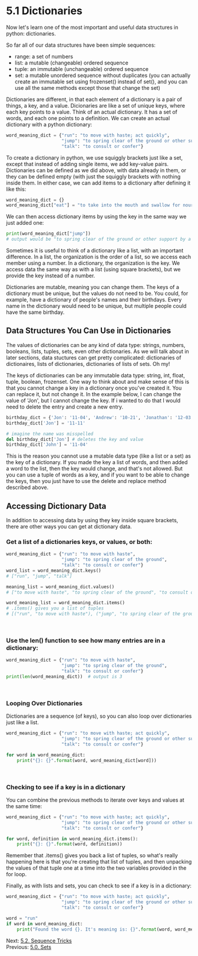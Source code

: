 # 5.1 Dictionaries

Now let's learn one of the most important and useful data structures in python: dictionaries.

So far all of our data structures have been simple sequences: 
- range: a set of numbers
- list: a mutable (changeable) ordered sequence
- tuple: an immutable (unchangeable) ordered sequence
- set: a mutable unordered sequence without duplicates (you can actually create an immutable set using frozenset() 
   instead of set(), and you can use all the same methods except those that change the set)

Dictionaries are different, in that each element of a dictionary is a pair of things, a key, and a value. Dicionaries
are like a set of unique keys, where each key points to a value. Think of an actual dictionary. It has a set of words,
and each one points to a definition. We can create an actual dictionary with a python dictionary:
```python
word_meaning_dict = {"run": "to move with haste; act quickly",
                     "jump": "to spring clear of the ground or other support by a sudden muscular effort",
                     "talk": "to consult or confer"}
```

To create a dictionary in python, we use squiggly brackets just like a set, except that instead of adding single items, 
we add key-value pairs. Dictionaries can be defined as we did above, with data already in them, or they can be
defined empty (with just the squiggly brackets with nothing inside them. In either case, we can add items to a 
dictionary after defining it like this:
```python
word_meaning_dict = {}
word_meaning_dict["eat"] = "to take into the mouth and swallow for nourishment; chew and swallow (food)."
```

We can then access dictionary items by using the key in the same way we just added one:
```python
print(word_meaning_dict["jump"])
# output would be "to spring clear of the ground or other support by a sudden muscular effort"
```
Sometimes it is useful to think of a dictionary like a list, with an important difference. In a list, the organization
is the order of a list, so we access each member using a number. In a dictionary, the organization is the key. We access
data the same way as with a list (using square brackets), but we provide the key instead of a number.

Dictionaries are mutable, meaning you can change them. The keys of a dictionary must be unique, but the values do not
need to be. You could, for example, have a dictionary of people's names and their birthdays. Every name in the 
dictionary would need to be unique, but multiple people could have the same birthday.

## Data Structures You Can Use in Dictionaries
The values of dictionaries can be any kind of data type: strings, numbers, booleans, lists, tuples, sets, even
other dictionaries. As we will talk about in later sections, data stuctures can get pretty complicated: dictionaries of
dictionaires, lists of dictionaries, dictionaries of lists of sets. Oh my!

The keys of dictionaries can be any immutable data type: string, int, float, tuple, boolean, frozenset. One way to 
think about and make sense of this is that you cannot change a key in a dictionary once you've created it. You can 
replace it, but not change it. In the example below, I can change the value of 'Jon', but I cannot change the key.
If i wanted to do that I would need to delete the entry and create a new entry.
```python
birthday_dict = {'Jon': '11-04', 'Andrew': '10-21', 'Jonathan': '12-03', 'Lin Khern': '10-04'}
birthday_dict['Jon'] = '11-11'

# imagine the name was misspelled
del birthday_dict['Jon'] # deletes the key and value
birthday_dict['John'] = '11-04'
```
This is the reason you cannot use a mutable data type (like a list or a set) as the key of a dictionary. If you 
made the key a list of words, and then added a word to the list, then the key would change, and that's not allowed.
But you can use a tuple of words as a key, and if you want to be able to change the keys, then you just have to use the 
delete and replace method described above.

## Accessing Dictionary Data
In addition to accessing data by using they key inside square brackets, there are other ways you can get at dictionary
data.


### Get a list of a dictionaries keys, or values, or both:
```python
word_meaning_dict = {"run": "to move with haste",
                     "jump": "to spring clear of the ground",
                     "talk": "to consult or confer"}
word_list = word_meaning_dict.keys() 
# ["run", "jump", "talk"]

meaning_list = word_meaning_dict.values()  
# ["to move with haste", "to spring clear of the ground", "to consult or confer"]

word_meaning_list = word_meaning_dict.items()
# .items() gives you a list of tuples
# [("run", "to move with haste"), ("jump", "to spring clear of the ground"), ("talk", "to consult or confer")]
```
<br>

### Use the len() function to see how many entries are in a dictionary:
```python
word_meaning_dict = {"run": "to move with haste",
                     "jump": "to spring clear of the ground",
                     "talk": "to consult or confer"}
print(len(word_meaning_dict))  # output is 3
```
<br>

### Looping Over Dictionaries
Dictionaries are a sequence (of keys), so you can also loop over dictionaries just like a list.
```python
word_meaning_dict = {"run": "to move with haste; act quickly",
                     "jump": "to spring clear of the ground or other support by a sudden muscular effort",
                     "talk": "to consult or confer"}

for word in word_meaning_dict:
    print("{}: {}".format(word, word_meaning_dict[word]))
```
<br>

### Checking to see if a key is in a dictionary
You can combine the previous methods to iterate over keys and values at the same time:
```python
word_meaning_dict = {"run": "to move with haste; act quickly",
                     "jump": "to spring clear of the ground or other support by a sudden muscular effort",
                     "talk": "to consult or confer"}

for word, definition in word_meaning_dict.items():
    print("{}: {}".format(word, definition))
```
Remember that .items() gives you back a list of tuples, so what's really happening here is that you're creating that
list of tuples, and then unpacking the values of that tuple one at a time into the two variables provided in the 
for loop.

Finally, as with lists and sets, you can check to see if a key is in a dictionary:
```python
word_meaning_dict = {"run": "to move with haste; act quickly",
                     "jump": "to spring clear of the ground or other support by a sudden muscular effort",
                     "talk": "to consult or confer"}

word = "run"
if word in word_meaning_dict:
    print("Found the word {}. It's meaning is: {}".format(word, word_meaning_dict[word]))
```

Next: [5.2. Sequence Tricks](5.2.%20Sequence%20Tricks.md)<br>
Previous: [5.0. Sets](5.0.%20Sets.md)
